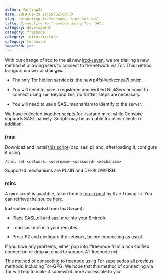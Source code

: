```yaml
---
author: Martinp23
date: 2010-01-29 18:55:02+00:00
slug: connecting-to-freenode-using-tor-sasl
title: Connecting to freenode using Tor: SASL
category: development
category: freenode
category: infrastructure
category: technical
imported: yes
---
```

With our change of ircd to the all new [ircd-seven](http://www.freenode.net/seven.shtml), we are trialling a new method of allowing users to connect to the network via Tor. This method brings a number of changes:



	
  * The only Tor hidden service is: the new [p4fsi4ockecnea7l.onion](irc://p4fsi4ockecnea7l.onion/).

	
  * You will need to have a registered and verified NickServ account to connect using Tor. Beyond this, no further steps are necessary.

	
  * You will need to use a SASL mechanism to identify to the server.


We have collected together scripts for irssi and mirc, while Conspire supports SASL natively. Scripts may be available for other clients in addition.


### irssi


Download and install [this script](http://www.freenode.net/sasl/cap_sasl.pl) (cap_sasl.pl) and, after loading it, configure it using

    
    /sasl set <network> <username> <password> <mechanism>


Supported mechanisms are PLAIN and DH-BLOWFISH.


### mirc


A mirc script is available, taken from a [forum post](http://forum.swiftirc.net/viewtopic.php?f=34&t=23101) by Kyle Travaglini. You can retrieve the source [here](http://freenode.net/sasl/sasl-mirc.cpp).

Instructions (adapted from that forum):



	
  * Place [SASL.dll](http://www.freenode.net/sasl/SASL.dll) and [sasl.mrc](http://www.freenode.net/sasl/sasl.mrc) into your $mircdir.

	
  * Load sasl.mrc into your remotes.

	
  * Press F2 and configure the network, before connecting as usual.


If you have any problems, either pop into #freenode from a non-torified connection or drop an email to support AT freenode.net.

This method of connecting to freenode using Tor supersedes all previous methods, including Tor-GPG. We hope that this method of connecting via Tor will help to make it somewhat more accessible to you!
